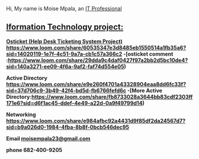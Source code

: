 Hi, My name is Moise Mpala, an <a href="https://www.linkedin.com/in/moise-mpala-b40557280/">IT Professional

<h2>Iformation Technology project:</h2>

<b>Osticket (Help Desk Ticketing System Project)<b>
https://www.loom.com/share/60535347e3d8485eb1550514a1fb35a6?sid=14020119-1e7f-4c51-9a7a-cb1c57a366c2
-[osticket comment
:https://www.loom.com/share/29dda9c4daf0427f97a2bb2d5bc10de4?sid=140a3271-ee09-4f6a-9af2-faf74d554e05)

<b>Active Directory<b>
https://www.loom.com/share/e9e260f4701a43328904eaa8dd6fc33f?sid=37d706c9-3b49-42f4-bd5d-fb6766fefd6c
-[More Active Directory:https://www.loom.com/share/fb8733028a3644bb83cdf2303ff171e6?sid=d6f1ac45-ddef-4e49-a22d-0a9f49799d14)

<b>Networking<b>
https://www.loom.com/share/e984afbc92a4431d9f85df2da24567d7?sid=b9a026d0-1984-4fba-8b8f-0bcb546dec95

<b>Email<b> moisempala23@gmail.com

<b>phone<b> 682-400-9205
